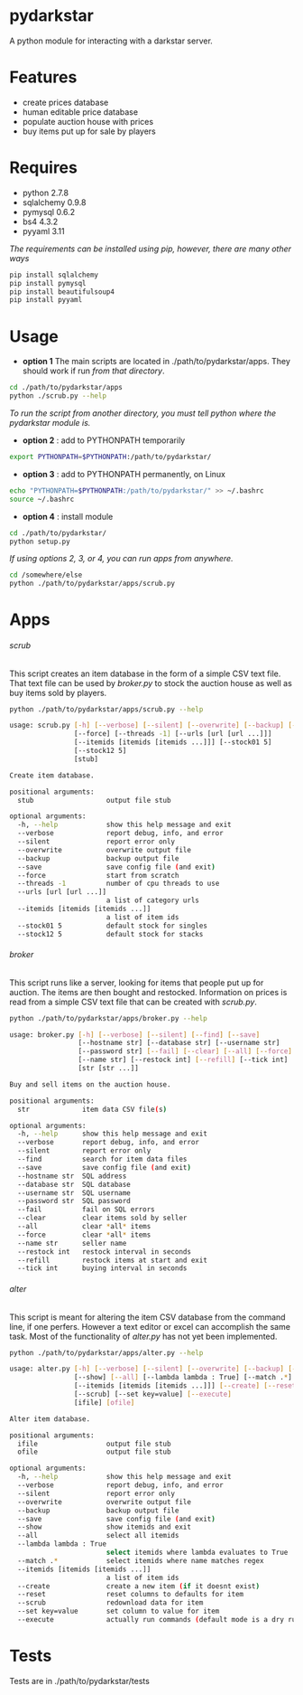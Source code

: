 # pydarkstar

A python module for interacting with a darkstar server.

# Features
* create prices database
* human editable price database
* populate auction house with prices
* buy items put up for sale by players

# Requires
* python 2.7.8
* sqlalchemy 0.9.8
* pymysql 0.6.2
* bs4 4.3.2
* pyyaml 3.11

*The requirements can be installed using pip, however, there are many other ways*

```bash
pip install sqlalchemy
pip install pymysql
pip install beautifulsoup4
pip install pyyaml
```

# Usage

* **option 1**
 The main scripts are located in ./path/to/pydarkstar/apps.
 They should work if run *from that directory*.

 ```bash
 cd ./path/to/pydarkstar/apps
 python ./scrub.py --help
 ```

*To run the script from another directory, you must tell python where the pydarkstar module is.*

* **option 2** : add to PYTHONPATH temporarily

 ```bash
 export PYTHONPATH=$PYTHONPATH:/path/to/pydarkstar/
 ```

* **option 3** : add to PYTHONPATH permanently, on Linux

 ```bash
 echo "PYTHONPATH=$PYTHONPATH:/path/to/pydarkstar/" >> ~/.bashrc
 source ~/.bashrc
 ```

* **option 4** : install module

 ```bash
 cd ./path/to/pydarkstar/
 python setup.py
 ```

*If using options 2, 3, or 4, you can run apps from anywhere.*

 ```bash
 cd /somewhere/else
 python ./path/to/pydarkstar/apps/scrub.py
 ```

# Apps

###### scrub

This script creates an item database in the form of a simple CSV text file.
That text file can be used by *broker.py* to stock the auction house as
well as buy items sold by players.

```bash
python ./path/to/pydarkstar/apps/scrub.py --help

usage: scrub.py [-h] [--verbose] [--silent] [--overwrite] [--backup] [--save]
                [--force] [--threads -1] [--urls [url [url ...]]]
                [--itemids [itemids [itemids ...]]] [--stock01 5]
                [--stock12 5]
                [stub]

Create item database.

positional arguments:
  stub                  output file stub

optional arguments:
  -h, --help            show this help message and exit
  --verbose             report debug, info, and error
  --silent              report error only
  --overwrite           overwrite output file
  --backup              backup output file
  --save                save config file (and exit)
  --force               start from scratch
  --threads -1          number of cpu threads to use
  --urls [url [url ...]]
                        a list of category urls
  --itemids [itemids [itemids ...]]
                        a list of item ids
  --stock01 5           default stock for singles
  --stock12 5           default stock for stacks
```

###### broker

This script runs like a server, looking for items that people put up for auction.
The items are then bought and restocked.  Information on prices is read from
a simple CSV text file that can be created with *scrub.py*.

```bash
python ./path/to/pydarkstar/apps/broker.py --help

usage: broker.py [-h] [--verbose] [--silent] [--find] [--save]
                 [--hostname str] [--database str] [--username str]
                 [--password str] [--fail] [--clear] [--all] [--force]
                 [--name str] [--restock int] [--refill] [--tick int]
                 [str [str ...]]

Buy and sell items on the auction house.

positional arguments:
  str             item data CSV file(s)

optional arguments:
  -h, --help      show this help message and exit
  --verbose       report debug, info, and error
  --silent        report error only
  --find          search for item data files
  --save          save config file (and exit)
  --hostname str  SQL address
  --database str  SQL database
  --username str  SQL username
  --password str  SQL password
  --fail          fail on SQL errors
  --clear         clear items sold by seller
  --all           clear *all* items
  --force         clear *all* items
  --name str      seller name
  --restock int   restock interval in seconds
  --refill        restock items at start and exit
  --tick int      buying interval in seconds
```

###### alter

This script is meant for altering the item CSV database from the command line,
if one perfers.  However a text editor or excel can accomplish the same task.
Most of the functionality of *alter.py* has not yet been implemented.

```bash
python ./path/to/pydarkstar/apps/alter.py --help

usage: alter.py [-h] [--verbose] [--silent] [--overwrite] [--backup] [--save]
                [--show] [--all] [--lambda lambda : True] [--match .*]
                [--itemids [itemids [itemids ...]]] [--create] [--reset]
                [--scrub] [--set key=value] [--execute]
                [ifile] [ofile]

Alter item database.

positional arguments:
  ifile                 output file stub
  ofile                 output file stub

optional arguments:
  -h, --help            show this help message and exit
  --verbose             report debug, info, and error
  --silent              report error only
  --overwrite           overwrite output file
  --backup              backup output file
  --save                save config file (and exit)
  --show                show itemids and exit
  --all                 select all itemids
  --lambda lambda : True
                        select itemids where lambda evaluates to True
  --match .*            select itemids where name matches regex
  --itemids [itemids [itemids ...]]
                        a list of item ids
  --create              create a new item (if it doesnt exist)
  --reset               reset columns to defaults for item
  --scrub               redownload data for item
  --set key=value       set column to value for item
  --execute             actually run commands (default mode is a dry run)
```

# Tests
Tests are in ./path/to/pydarkstar/tests
